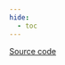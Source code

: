 ```yaml
---
hide:
  - toc
---
```


[Source code](/reference/bsm2_python/bsm2/helpers_bsm2/#bsm2_python.bsm2.helpers_bsm2.Combiner)
